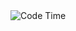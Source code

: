 <img alt="Code Time" src="https://img.shields.io/endpoint?style=social&url=https://codetime-api.datreks.com/badge/2476?logoColor=dark%26project=%26recentMS=0%26showProject=false" />
